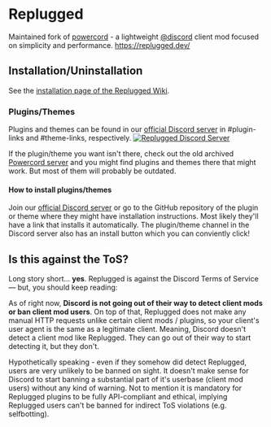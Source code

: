 # Replugged
Maintained fork of [powercord](https://github.com/powercord-org/powercord) - a lightweight [@discord](https://github.com/discord) client mod focused on simplicity and performance. https://replugged.dev/

## Installation/Uninstallation
See the [installation page of the Replugged Wiki](https://github.com/replugged-org/replugged/wiki/Installation).

### Plugins/Themes
Plugins and themes can be found in our [official Discord server](https://discord.gg/replugged) in #plugin-links and #theme-links, respectively. 
[![Replugged Discord Server](https://discordapp.com/api/guilds/1000926524452647132/widget.png?style=banner2)](https://discord.gg/replugged)

If the plugin/theme you want isn't there, check out the old archived [Powercord server](https://discord.gg/powercord) and you might find plugins and themes there that might work. But most of them will probably be outdated. 

#### How to install plugins/themes
Join our [official Discord server](https://discord.gg/replugged) or go to the GitHub repository of the plugin or theme where they might have installation instructions. Most likely they'll have a link that installs it automatically. The plugin/theme channel in the Discord server also has an install button which you can conviently click!

## Is this against the ToS?
Long story short... __yes__. Replugged is against the Discord Terms of Service — but, you should keep reading:  

As of right now, __Discord is not going out of their way to detect client mods or ban client mod users__. On top of that, Replugged does not make any manual HTTP requests unlike certain client mods / plugins, so your client's user agent is the same as a legitimate client. Meaning, Discord doesn't detect a client mod like Replugged. They can go out of their way to start detecting it, but they don't.  

Hypothetically speaking - even if they somehow did detect Replugged, users are very unlikely to be banned on sight. It doesn't make sense for Discord to start banning a substantial part of it's userbase (client mod users) without any kind of warning. Not to mention it is mandatory for Replugged plugins to be fully API-compliant and ethical, implying Replugged users can't be banned for indirect ToS violations (e.g. selfbotting).

